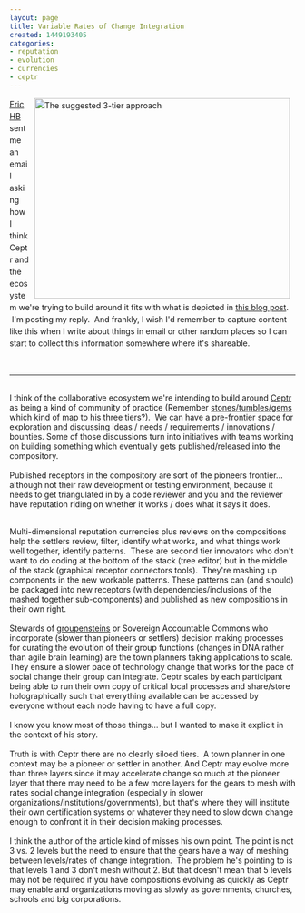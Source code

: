 ```yaml
---
layout: page
title: Variable Rates of Change Integration
created: 1449193405
categories:
- reputation
- evolution
- currencies
- ceptr
---
```

<p><a href="http://eric.harris-braun.com" style="line-height: 1.5;"><img alt="The suggested 3-tier approach" src="http://3.bp.blogspot.com/-cY_11PfaSzM/VmBog9jZLsI/AAAAAAAAJW8/7odwA5uALlI/s1600/Screen%2BShot%2B2015-12-03%2Bat%2B16.05.58.png" style="width: 450px; height: 352px; margin-left: 10px; margin-right: 10px; float: right;">Eric HB</a><span style="line-height: 1.5;"> sent me an email asking how I think Ceptr and the ecosystem we're trying to build around it fits with what is depicted in </span><a href="http://blog.gardeviance.org/2015/12/two-speed-it-more-i-look-worse-it-gets.html" style="line-height: 1.5;">this blog post</a><span style="line-height: 1.5;">. &nbsp;I'm posting my reply. &nbsp;And frankly, I wish I'd remember to capture content like this when I write about things in email or other random places so I can start to collect this information somewhere where it's shareable.</span></p><p>&nbsp;</p><hr><div>&nbsp;</div><div>I think of the collaborative ecosystem we're intending to build around <a href="http://ceptr.org">Ceptr</a> as being a kind of community of practice (Remember <a href="http://artbrock.com/blog/draft-proposal-currency-commons">stones/tumbles/gems</a> which kind of map to his three tiers?). &nbsp;We can have a pre-frontier space for exploration and discussing ideas / needs / requirements / innovations / bounties. Some of those discussions turn into initiatives with teams working on building something which eventually gets published/released into the compository.</div><div>&nbsp;</div><div>Published receptors in the compository are sort of the pioneers frontier... although not their raw development or testing environment, because it needs to get triangulated in by a code reviewer and you and the reviewer have reputation riding on whether it works / does what it says it does.</div><p><!--break--></p><div>&nbsp;</div><div>Multi-dimensional reputation currencies plus reviews on the compositions help the settlers review, filter, identify what works, and what things work well together, identify patterns. &nbsp;These are second tier innovators who don't want to do coding at the bottom of the stack (tree editor) but in the middle of the stack (graphical receptor connectors tools). &nbsp;They're mashing up components in the new workable patterns. These patterns can (and should) be packaged into new receptors (with dependencies/inclusions of the mashed together sub-components) and published as new compositions in their own right.</div><div>&nbsp;</div><div>Stewards of <a href="http://artbrock.com/blog/new-speech-act-spaces">groupensteins</a> or Sovereign Accountable Commons who incorporate (slower than pioneers or settlers) decision making processes for curating the evolution of their group functions (changes in DNA rather than agile brain learning) are the town planners taking applications to scale. They ensure a slower pace of technology change that works for the pace of social change their group can integrate. Ceptr scales by each participant being able to run their own copy of critical local processes and share/store holographically such that everything available can be accessed by everyone without each node having to have a full copy.&nbsp;</div><div>&nbsp;</div><div>I know you know most of those things... but I wanted to make it explicit in the context of his story.</div><div>&nbsp;</div><div>Truth is with Ceptr there are no clearly siloed tiers. &nbsp;A town planner in one context may be a pioneer or settler in another. And Ceptr may evolve more than three layers since it may accelerate change so much at the pioneer layer that there may need to be a few more layers for the gears to mesh with rates social change integration (especially in slower organizations/institutions/governments), but that's where they will institute their own certification systems or whatever they need to slow down change enough to confront it in their decision making processes.</div><div>&nbsp;</div><div>I think the author of the article kind of misses his own point. The point is not 3 vs. 2 levels but the need to ensure that the gears have a way of meshing between levels/rates of change integration. &nbsp;The problem he's pointing to is that levels 1 and 3 don't mesh without 2. But that doesn't mean that 5 levels may not be required if you have compositions evolving as quickly as Ceptr may enable and organizations moving as slowly as governments, churches, schools and big corporations.</div><div>&nbsp;</div><br><p>&nbsp;</p><br><p>&nbsp;</p>
